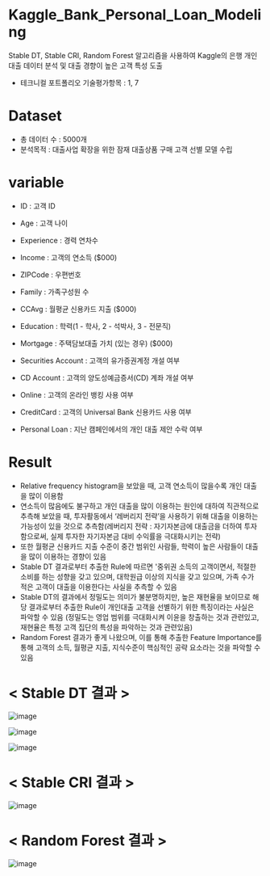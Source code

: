 # Kaggle_Bank_Personal_Loan_Modeling
Stable DT, Stable CRI, Random Forest 알고리즘을 사용하여 Kaggle의 은행 개인대출 데이터 분석 및 대출 경향이 높은 고객 특성 도출

- 테크니컬 포트폴리오 기술평가항목 : 1, 7


# Dataset
- 총 데이터 수 : 5000개
- 분석목적 : 대출사업 확장을 위한 잠재 대출상품 구매 고객 선별 모델 수립


# variable
- ID : 고객 ID
- Age : 고객 나이
- Experience : 경력 연차수
- Income : 고객의 연소득 ($000)
- ZIPCode : 우편번호
- Family : 가족구성원 수
- CCAvg : 월평균 신용카드 지출 ($000)
- Education : 학력(1 - 학사, 2 - 석박사, 3 - 전문직)
- Mortgage : 주택담보대출 가치 (있는 경우) ($000)
- Securities Account : 고객의 유가증권계정 개설 여부
- CD Account : 고객의 양도성예금증서(CD) 계좌 개설 여부
- Online : 고객의 온라인 뱅킹 사용 여부
- CreditCard : 고객의 Universal Bank 신용카드 사용 여부

- Personal Loan : 지난 캠페인에서의 개인 대출 제안 수락 여부


# Result
- Relative frequency histogram을 보았을 때, 고객 연소득이 많을수록 개인 대출을 많이 이용함
- 연소득이 많음에도 불구하고 개인 대출을 많이 이용하는 원인에 대하여 직관적으로 추측해 보았을 때, 투자활동에서 ‘레버리지 전략’을 사용하기 위해 대출을 이용하는 가능성이 있을 것으로 추측함(레버리지 전략 : 자기자본금에 대출금을 더하여 투자함으로써, 실제 투자한 자기자본금 대비 수익률을 극대화시키는 전략)
- 또한 월평균 신용카드 지출 수준이 중간 범위인 사람들, 학력이 높은 사람들이 대출을 많이 이용하는 경향이 있음
- Stable DT 결과로부터 추출한 Rule에 따르면 '중위권 소득의 고객이면서, 적절한 소비를 하는 성향을 갖고 있으며, 대학원급 이상의 지식을 갖고 있으며, 가족 수가 적은 고객이 대출을 이용한다는 사실을 추측할 수 있음
- Stable DT의 결과에서 정밀도는 의미가 불분명하지만, 높은 재현율을 보이므로 해당 결과로부터 추출한 Rule이 개인대출 고객을 선별하기 위한 특징이라는 사실은 파악할 수 있음 (정밀도는 영업 범위를 극대화시켜 이윤을 창출하는 것과 관련있고, 재현율은 특정 고객 집단의 특성을 파악하는 것과 관련있음)
- Random Forest 결과가 좋게 나왔으며, 이를 통해 추출한 Feature Importance를 통해 고객의 소득, 월평균 지출, 지식수준이 핵심적인 공략 요소라는 것을 파악할 수 있음

# < Stable DT 결과 >
![image](https://github.com/user-attachments/assets/ac75e776-dc0a-4125-b941-86369d0122ab)

![image](https://github.com/user-attachments/assets/ff903266-c499-4291-9c5f-88ad0b1039b8)

![image](https://github.com/user-attachments/assets/867746f5-995c-4eae-94ad-fd0e460e19bb)

# < Stable CRI 결과 >
![image](https://github.com/user-attachments/assets/5ce70d00-e212-4214-91d8-a6fca37c5599)

# < Random Forest 결과 >
![image](https://github.com/user-attachments/assets/3089b6f8-81d0-4ba1-b531-ef959a2d76d6)
